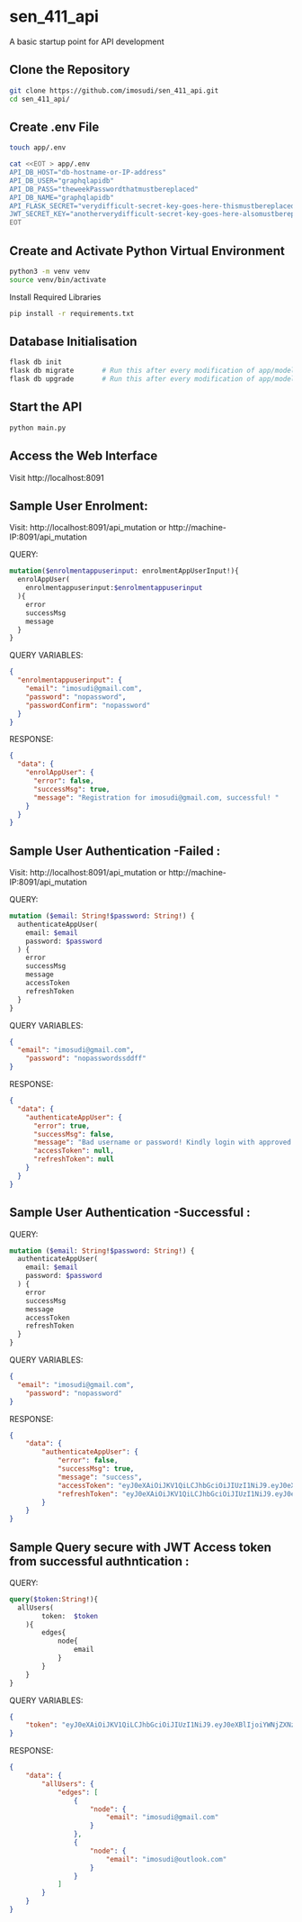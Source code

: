 # sen_411_api
A basic startup point for API development

## Clone the Repository
```bash
git clone https://github.com/imosudi/sen_411_api.git
cd sen_411_api/
```

## Create .env File
```bash
touch app/.env
```

```bash
cat <<EOT > app/.env
API_DB_HOST="db-hostname-or-IP-address"
API_DB_USER="graphqlapidb"
API_DB_PASS="theweekPasswordthatmustbereplaced"
API_DB_NAME="graphqlapidb"
API_FLASK_SECRET="verydifficult-secret-key-goes-here-thismustbereplacedinproduction"
JWT_SECRET_KEY="anotherverydifficult-secret-key-goes-here-alsomustbereplacedinproduction"
EOT
```

## Create and Activate Python Virtual Environment

```bash
python3 -m venv venv
source venv/bin/activate
```
Install Required Libraries
```bash
pip install -r requirements.txt
```
## Database Initialisation
```bash
flask db init
flask db migrate       # Run this after every modification of app/models.py
flask db upgrade       # Run this after every modification of app/models.py
```

## Start the API
```bash
python main.py
```

## Access the Web Interface

Visit http://localhost:8091

## Sample User Enrolment:
Visit: http://localhost:8091/api_mutation or http://machine-IP:8091/api_mutation

QUERY:
```graphql
mutation($enrolmentappuserinput: enrolmentAppUserInput!){
  enrolAppUser(
    enrolmentappuserinput:$enrolmentappuserinput
  ){
    error
    successMsg
    message
  }
}
```

QUERY VARIABLES:
```json
{
  "enrolmentappuserinput": {
    "email": "imosudi@gmail.com",
    "password": "nopassword",
    "passwordConfirm": "nopassword"
  }
}
```

RESPONSE:
```json
{
  "data": {
    "enrolAppUser": {
      "error": false,
      "successMsg": true,
      "message": "Registration for imosudi@gmail.com, successful! "
    }
  }
}
```
## Sample User Authentication -Failed :
Visit: http://localhost:8091/api_mutation or http://machine-IP:8091/api_mutation

QUERY:
```graphql
mutation ($email: String!$password: String!) {
  authenticateAppUser(
  	email: $email
    password: $password
  ) {
    error
    successMsg
    message
    accessToken
    refreshToken
  }
}
```

QUERY VARIABLES:
```json
{
  "email": "imosudi@gmail.com",
	"password": "nopasswordssddff"
}
```

RESPONSE:
```json
{
  "data": {
    "authenticateAppUser": {
      "error": true,
      "successMsg": false,
      "message": "Bad username or password! Kindly login with approved login details or request for user activation",
      "accessToken": null,
      "refreshToken": null
    }
  }
}
```

## Sample User Authentication -Successful :

QUERY:
```graphql
mutation ($email: String!$password: String!) {
  authenticateAppUser(
  	email: $email
    password: $password
  ) {
    error
    successMsg
    message
    accessToken
    refreshToken
  }
}
```

QUERY VARIABLES:
```json
{
  "email": "imosudi@gmail.com",
	"password": "nopassword"
}
```

RESPONSE:
```json
{
	"data": {
		"authenticateAppUser": {
			"error": false,
			"successMsg": true,
			"message": "success",
			"accessToken": "eyJ0eXAiOiJKV1QiLCJhbGciOiJIUzI1NiJ9.eyJ0eXBlIjoiYWNjZXNzIiwiaWF0IjoxNzMyMzA2NzM2LCJuYmYiOjE3MzIzMDY3MzYsImp0aSI6IjczMjBkMDM4LTMwNWEtNGZkZC1hZjBiLTYxZmZkN2NlMDg0YSIsImlkZW50aXR5IjoiaW1vc3VkaUBnbWFpbC5jb20iLCJleHAiOjE3MzIzMDczMzZ9.2q51TXWvmN4YLGZrjeojBa37Kjh6Qi7V1AORxRDNuho",
			"refreshToken": "eyJ0eXAiOiJKV1QiLCJhbGciOiJIUzI1NiJ9.eyJ0eXBlIjoicmVmcmVzaCIsImlhdCI6MTczMjMwNjczNiwibmJmIjoxNzMyMzA2NzM2LCJqdGkiOiI0NWUyMTY3Mi1lZjAxLTRjMzYtYTY1ZC05OGE3MzcwNjZmY2UiLCJpZGVudGl0eSI6Imltb3N1ZGlAZ21haWwuY29tIiwiZXhwIjoxNzMyNTY1OTM2fQ.imIpjdMvDtyNIoZLkaIkpF-UBpBWm_nMaFT6gJ6I1OQ"
		}
	}
}
```

## Sample Query secure with JWT Access token from successful authntication :

QUERY:
```graphql
query($token:String!){
  allUsers(
		token:	$token
	){
		edges{
			node{
				email
			}
		}
	}
}
```

QUERY VARIABLES:
```json
{
	"token": "eyJ0eXAiOiJKV1QiLCJhbGciOiJIUzI1NiJ9.eyJ0eXBlIjoiYWNjZXNzIiwiaWF0IjoxNzMyMzA2NzM2LCJuYmYiOjE3MzIzMDY3MzYsImp0aSI6IjczMjBkMDM4LTMwNWEtNGZkZC1hZjBiLTYxZmZkN2NlMDg0YSIsImlkZW50aXR5IjoiaW1vc3VkaUBnbWFpbC5jb20iLCJleHAiOjE3MzIzMDczMzZ9.2q51TXWvmN4YLGZrjeojBa37Kjh6Qi7V1AORxRDNuho"
}
```

RESPONSE:
```json
{
	"data": {
		"allUsers": {
			"edges": [
				{
					"node": {
						"email": "imosudi@gmail.com"
					}
				},
				{
					"node": {
						"email": "imosudi@outlook.com"
					}
				}
			]
		}
	}
}
```